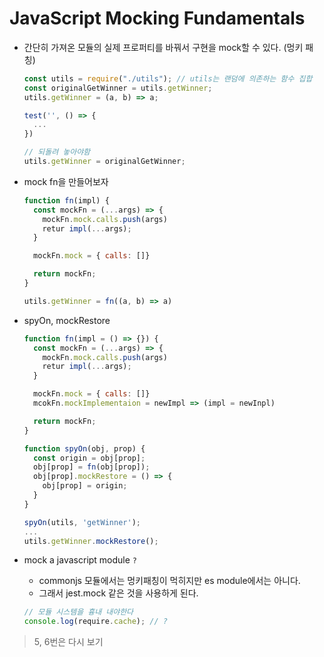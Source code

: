 # JavaScript Mocking Fundamentals

- 간단히 가져온 모듈의 실제 프로퍼티를 바꿔서 구현을 mock할 수 있다. (멍키 패칭)

  ```js
  const utils = require("./utils"); // utils는 랜덤에 의존하는 함수 집합
  const originalGetWinner = utils.getWinner;
  utils.getWinner = (a, b) => a;

  test('', () => {
    ...
  })

  // 되돌려 놓아야함
  utils.getWinner = originalGetWinner;
  ```

- mock fn을 만들어보자

  ```js
  function fn(impl) {
    const mockFn = (...args) => {
      mockFn.mock.calls.push(args)
      retur impl(...args);
    }

    mockFn.mock = { calls: []}

    return mockFn;
  }

  utils.getWinner = fn((a, b) => a)
  ```

- spyOn, mockRestore

  ```js
  function fn(impl = () => {}) {
    const mockFn = (...args) => {
      mockFn.mock.calls.push(args)
      retur impl(...args);
    }

    mockFn.mock = { calls: []}
    mcokFn.mockImplementaion = newImpl => (impl = newInpl)

    return mockFn;
  }

  function spyOn(obj, prop) {
    const origin = obj[prop];
    obj[prop] = fn(obj[prop]);
    obj[prop].mockRestore = () => {
      obj[prop] = origin;
    }
  }

  spyOn(utils, 'getWinner');
  ...
  utils.getWinner.mockRestore();
  ```

- mock a javascript module `?`

  - commonjs 모듈에서는 멍키패칭이 먹히지만 es module에서는 아니다.
  - 그래서 jest.mock 같은 것을 사용하게 된다.

  ```js
  // 모듈 시스템을 흉내 내야한다
  console.log(require.cache); // ?
  ```

> 5, 6번은 다시 보기
